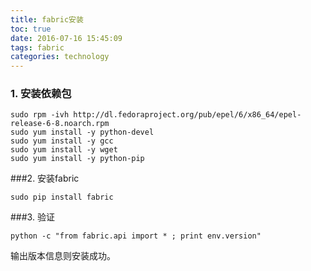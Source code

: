```yaml
---
title: fabric安装
toc: true
date: 2016-07-16 15:45:09
tags: fabric
categories: technology
---
```



### 1. 安装依赖包

```shell
sudo rpm -ivh http://dl.fedoraproject.org/pub/epel/6/x86_64/epel-release-6-8.noarch.rpm  
sudo yum install -y python-devel  
sudo yum install -y gcc  
sudo yum install -y wget  
sudo yum install -y python-pip  
```
###2. 安装fabric
```shell
sudo pip install fabric
```
###3. 验证

```shell
python -c "from fabric.api import * ; print env.version"
```
输出版本信息则安装成功。

